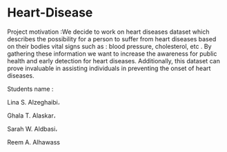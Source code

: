 # Heart-Disease

Project motivation :We decide to work on heart diseases dataset which describes the possibility for a person to suffer from heart diseases based on their bodies vital signs such as : blood pressure, cholesterol, etc . By gathering these information we want to increase the awareness for public health and early detection for heart diseases. Additionally, this dataset can prove invaluable in assisting individuals in preventing the onset of heart diseases.

Students name : 

Lina S. Alzeghaibi،

Ghala T. Alaskar،

Sarah W. Aldbasi، 

Reem A. Alhawass 
